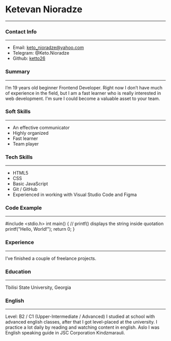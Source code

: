 # Ketevan Nioradze 
___
### Contact Info
___
 - Email: [keto_nioradze@yahoo.com](https://keto_nioradze@yahoo.com/)
 - Telegram: @Keto.Nioradze
 - Github: [ketto26](https://github.com/ketto26)
### Summary
___
I’m 19 years old  beginner Frontend Developer.
Right now I don’t have much of experience in the field, but I am a fast learner who is really interested in web development. I'm sure I could become a valuable asset to your team.
### Soft Skills
___
 - An effective communicator
 - Highly organized
 - Fast learner
 - Team player
### Tech Skills
___
 - HTML5
 - CSS
 - Basic JavaScript
 - Git / GitHub
 - Experienced in working with Visual Studio Code and Figma
### Code Example
___
#include <stdio.h>
int main() {
   // printf() displays the string inside quotation
   printf("Hello, World!");
   return 0;
}

### Experience
___
I’ve finished a couple of freelance projects.
### Education 
___
Tbilisi State University, Georgia 
### English
___
Level: B2 / C1 (Upper-Intermediate / Advanced)
I studied at school with advanced english classes, after that I got level-placed at the university. I  practice a lot daily by reading and watching content in english. Aslo I was English speaking guide in JSC Corporation Kindzmarauli.